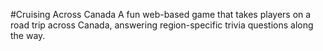 #Cruising Across Canada
A fun web-based game that takes players on a road trip across Canada, answering region-specific trivia questions along the way.
